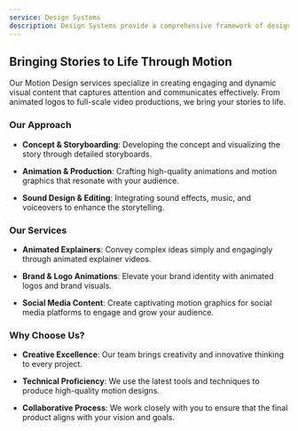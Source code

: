 ```yaml
---
service: Design Systems
description: Design Systems provide a comprehensive framework of design principles, reusable components, and guidelines for consistency and efficiency across digital products. By establishing a shared design language, design systems enable teams to create coherent user experiences more efficiently, reducing design debt and accelerating the development process. This strategic approach to design not only streamlines workflow but also ensures that products remain scalable, accessible, and cohesive as they evolve.
---
```



## Bringing Stories to Life Through Motion

Our Motion Design services specialize in creating engaging and dynamic visual content that captures attention and communicates effectively. From animated logos to full-scale video productions, we bring your stories to life.

### Our Approach

- **Concept & Storyboarding**: Developing the concept and visualizing the story through detailed storyboards.

- **Animation & Production**: Crafting high-quality animations and motion graphics that resonate with your audience.

- **Sound Design & Editing**: Integrating sound effects, music, and voiceovers to enhance the storytelling.

### Our Services

- **Animated Explainers**: Convey complex ideas simply and engagingly through animated explainer videos.

- **Brand & Logo Animations**: Elevate your brand identity with animated logos and brand visuals.

- **Social Media Content**: Create captivating motion graphics for social media platforms to engage and grow your audience.

### Why Choose Us?

- **Creative Excellence**: Our team brings creativity and innovative thinking to every project.

- **Technical Proficiency**: We use the latest tools and techniques to produce high-quality motion designs.

- **Collaborative Process**: We work closely with you to ensure that the final product aligns with your vision and goals.
